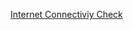 [Internet Connectiviy Check]([https://www.google.com](https://www.youtube.com/watch?v=1IEhuDS1hMM)https://www.youtube.com/watch?v=1IEhuDS1hMM)
